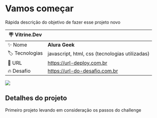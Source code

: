 # Vamos começar

Rápida descrição do objetivo de fazer esse projeto novo

| :placard: Vitrine.Dev |     |
| -------------  | --- |
| :sparkles: Nome        | **Alura Geek**
| :label: Tecnologias | javascript, html, css (tecnologias utilizadas)
| :rocket: URL         | https://url-deploy.com.br
| :fire: Desafio     | https://url-do-desafio.com.br


<!-- Inserir imagem com a #vitrinedev ao final do link -->
![](https://kinsta.com/pt/wp-content/uploads/sites/3/2021/12/back-end-developer-1024x512.png#vitrinedev)

## Detalhes do projeto

Primeiro projeto levando em consideração os passos do challenge
